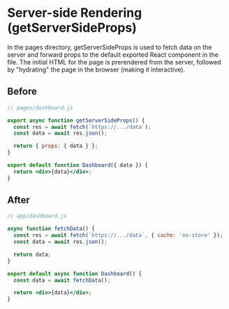 # Server-side Rendering (getServerSideProps)
In the pages directory, getServerSideProps is used to fetch data on the server and forward props to the default exported React component in the file. The initial HTML for the page is prerendered from the server, followed by "hydrating" the page in the browser (making it interactive).

## Before
```jsx
// pages/dashboard.js

export async function getServerSideProps() {
  const res = await fetch(`https://.../data`);
  const data = await res.json();

  return { props: { data } };
}

export default function Dashboard({ data }) {
  return <div>{data}</div>;
}
```

## After
```jsx
// app/dashboard.js

async function fetchData() {
  const res = await fetch(`https://.../data`, { cache: 'no-store' });
  const data = await res.json();

  return data;
}

export default async function Dashboard() {
  const data = await fetchData();

  return <div>{data}</div>;
}
```
